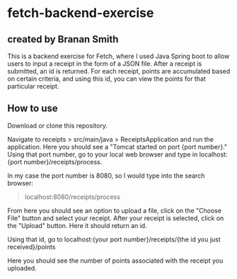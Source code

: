 # fetch-backend-exercise

## created by Branan Smith

This is a backend exercise for Fetch, where I used Java Spring boot to allow users to input a receipt in the form of a JSON file. After a receipt is submitted, an id is returned. For each receipt, points are accumulated based on certain criteria, and using this id, you can view the points for that particular receipt.

## How to use

Download or clone this repository.

Navigate to receipts > src/main/java > ReceiptsApplication and run the application.
Here you should see a "Tomcat started on port {port number}." Using that port number, go to your local web browser
and type in localhost:{port number}/receipts/process. 

In my case the port number is 8080, so I would type into the search browser:
> localhost:8080/receipts/process

From here you should see an option to upload a file, click on the "Choose File" button and select your receipt.
After your receipt is selected, click on the "Upload" button. Here it should return an id.

Using that id, go to localhost:{your port number}/receipts/{the id you just received}/points

Here you should see the number of points associated with the receipt you uploaded.
